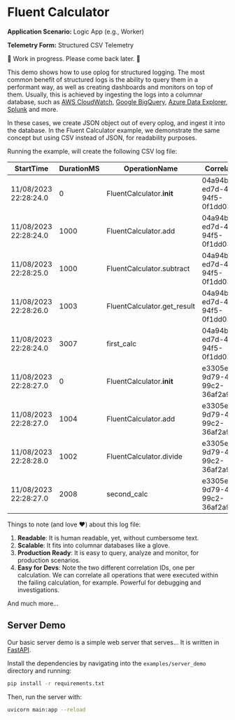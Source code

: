 # Fluent Calculator

**Application Scenario:** Logic App (e.g., Worker)

**Telemetry Form:** Structured CSV Telemetry

🚧 Work in progress. Please come back later. 🚧


This demo shows how to use oplog for structured logging. The most common benefit of structured logs is the ability to query them in a performant way, as well as creating dashboards and monitors on top of them. Usually, this is achieved by ingesting the logs into a columnar database, such as [AWS CloudWatch](https://aws.amazon.com/cloudwatch/), [Google BigQuery](https://cloud.google.com/bigquery), [Azure Data Explorer](https://azure.microsoft.com/en-us/products/data-explorer), [Splunk](https://www.splunk.com/) and more.

In these cases, we create JSON object out of every oplog, and ingest it into the database.
In the Fluent Calculator example, we demonstrate the same concept but using CSV instead of JSON, for readability purposes.

Running the example, will create the following CSV log file:

| StartTime          | DurationMS | OperationName        | CorrelationId                  | Result  | ExceptionType    |
|------------------- |------------|---------------------- |------------------------------- |---------|------------------ |
| 11/08/2023  22:28:24.0 | 0      | FluentCalculator.__init__ | 04a94ba0-ed7d-458a-94f5-0f1dd033fcbd | Success | None            |
| 11/08/2023  22:28:24.0 | 1000   | FluentCalculator.add  | 04a94ba0-ed7d-458a-94f5-0f1dd033fcbd | Success | None            |
| 11/08/2023  22:28:25.0 | 1000   | FluentCalculator.subtract | 04a94ba0-ed7d-458a-94f5-0f1dd033fcbd | Success | None            |
| 11/08/2023  22:28:26.0 | 1003   | FluentCalculator.get_result | 04a94ba0-ed7d-458a-94f5-0f1dd033fcbd | Success | None            |
| 11/08/2023  22:28:24.0 | 3007   | first_calc           | 04a94ba0-ed7d-458a-94f5-0f1dd033fcbd | Success | None            |
| 11/08/2023  22:28:27.0 | 0      | FluentCalculator.__init__ | e3305e32-9d79-4ca4-99c2-36af2a905d0e | Success | None            |
| 11/08/2023  22:28:27.0 | 1004   | FluentCalculator.add  | e3305e32-9d79-4ca4-99c2-36af2a905d0e | Success | None            |
| 11/08/2023  22:28:28.0 | 1002   | FluentCalculator.divide | e3305e32-9d79-4ca4-99c2-36af2a905d0e | Failure | ZeroDivisionError |
| 11/08/2023  22:28:27.0 | 2008   | second_calc          | e3305e32-9d79-4ca4-99c2-36af2a905d0e | Failure | ZeroDivisionError |

Things to note (and love ❤️) about this log file:

1. **Readable**: It is human readable, yet, without cumbersome text.
2. **Scalable**: It fits into columnar databases like a glove.
3. **Production Ready**: It is easy to query, analyze and monitor, for production scenarios.
4. **Easy for Devs**: Note the two different correlation IDs, one per calculation. We can correlate all operations that were executed within the failing calculation, for example. Powerful for debugging and investigations.

And much more...

## Server Demo

Our basic server demo is a simple web server that serves...
It is written in [FastAPI](https://github.com/tiangolo/fastapi).

Install the dependencies by navigating into the `examples/server_demo` directory and running:

```bash
pip install -r requirements.txt
```

Then, run the server with:

```bash
uvicorn main:app --reload
```